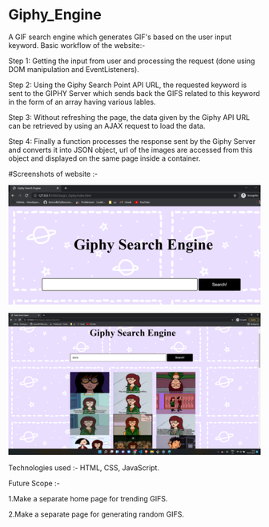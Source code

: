 # Giphy_Engine
A GIF search engine which generates GIF's based on the user input keyword.
Basic workflow of the website:-

Step 1: Getting the input from user and processing the request (done using DOM manipulation and EventListeners).

Step 2: Using the Giphy Search Point API URL, the requested keyword is sent to the GIPHY Server which sends back the GIFS related to this keyword in the form of an array having various lables.

Step 3: Without refreshing the page, the data given by the Giphy API URL can be retrieved by using an AJAX request to load the data.

Step 4: Finally a function processes the response sent by the Giphy Server and converts it into JSON object, url of the images are accessed from this object and displayed on the same page inside a container. 

#Screenshots of website :- 

![Alt text](/Gargi's_Giphy/assets/image1.png?raw=true "Giphy_Engine")

![Alt text](/Gargi's_Giphy/assets/image2.png?raw=true "Giphy_Engine")


Technologies used :- HTML, CSS, JavaScript.

Future Scope :- 

1.Make a separate home page for trending GIFS.

2.Make a separate page for generating random GIFS.